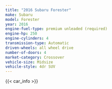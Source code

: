 ```yaml
---
title: "2016 Subaru Forester"
make: Subaru
model: Forester
year: 2016
engine-fuel-type: premium unleaded (required)
engine-hp: 250
engine-cylinders: 4
transmission-type: Automatic
driven-wheels: all wheel drive
number-of-doors: 4
market-category: Crossover
vehicle-size: Midsize
vehicle-style: 4dr SUV
---
```


{{< car_info >}}
